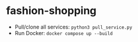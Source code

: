 # fashion-shopping

- Pull/clone all services: ```python3 pull_service.py```
- Run Docker: ```docker compose up --build```
